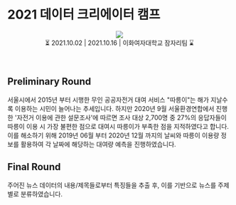# 2021 데이터 크리에이터 캠프
<p align="center"><a href="http://creator.kbig.kr/"></a><img src="https://user-images.githubusercontent.com/63901494/137845544-dc611955-00f9-4f2e-8dc2-6dde2e62206c.png"><br>⏳ 2021.10.02 | 2021.10.16 | 이화여자대학교 잠자리팀 ⌛</p>
<br>

## Preliminary Round
서울시에서 2015년 부터 시행한 무인 공공자전거 대여 서비스 "따릉이"는 해가 지날수록 이용하는 시민이 늘어나는 추세입니다. 하지만 2020년 9월 서울환경연합에서 진행한 '자전거 이용에 관한 설문조사'에 따르면 조사 대상 2,700명 중 27%의 응답자들이 따릉이 이용 시 가장 불편한 점으로 대여시 따릉이가 부족한 점을 지적하였다고 합니다. 이를 해소하기 위해 2019년 06월 부터 2020년 12월 까지의 날씨와 따릉이 이용량 정보를 활용하여 각 날짜에 해당하는 대여량 예측을 진행하였습니다. 

<!--
### Data

### Model

### Result
-->

## Final Round
주어진 뉴스 데이터의 내용/제목들로부터 특징들을 추출 후, 이를 기반으로 뉴스를 주제별로 분류하였습니다.

<!--
### Data

### Model

### Result

## Contributor

## Structure
-->